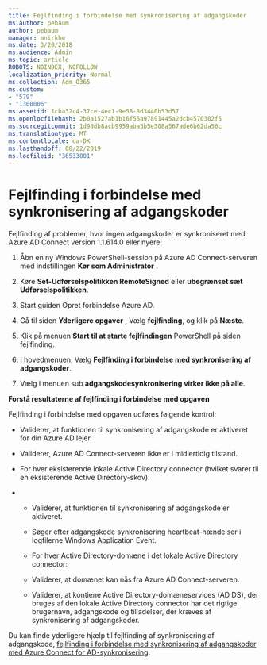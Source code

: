 ```yaml
---
title: Fejlfinding i forbindelse med synkronisering af adgangskoder
ms.author: pebaum
author: pebaum
manager: mnirkhe
ms.date: 3/20/2018
ms.audience: Admin
ms.topic: article
ROBOTS: NOINDEX, NOFOLLOW
localization_priority: Normal
ms.collection: Adm_O365
ms.custom:
- "579"
- "1300006"
ms.assetid: 1cba32c4-37ce-4ec1-9e58-8d3440b53d57
ms.openlocfilehash: 2b0a1527ab1b16f56a97891445a2dcb4570302f5
ms.sourcegitcommit: 1d98db8acb9959aba3b5e308a567ade6b62da56c
ms.translationtype: MT
ms.contentlocale: da-DK
ms.lasthandoff: 08/22/2019
ms.locfileid: "36533801"
---
```

# <a name="troubleshoot-password-synchronization"></a>Fejlfinding i forbindelse med synkronisering af adgangskoder

Fejlfinding af problemer, hvor ingen adgangskoder er synkroniseret med Azure AD Connect version 1.1.614.0 eller nyere:
  
1. Åbn en ny Windows PowerShell-session på Azure AD Connect-serveren med indstillingen **Kør som Administrator** .

2. Køre **Set-Udførselspolitikken RemoteSigned** eller **ubegrænset sæt Udførselspolitikken**.

3. Start guiden Opret forbindelse Azure AD.

4. Gå til siden **Yderligere opgaver** , Vælg **fejlfinding**, og klik på **Næste**.

5. Klik på menuen **Start til at starte fejlfindingen** PowerShell på siden fejlfinding.

6. I hovedmenuen, Vælg **Fejlfinding i forbindelse med synkronisering af adgangskoder**.

7. Vælg i menuen sub **adgangskodesynkronisering virker ikke på alle**.

**Forstå resultaterne af fejlfinding i forbindelse med opgaven**
  
Fejlfinding i forbindelse med opgaven udføres følgende kontrol:
  
- Validerer, at funktionen til synkronisering af adgangskode er aktiveret for din Azure AD lejer.

- Validerer, Azure AD Connect-serveren ikke er i midlertidig tilstand.

- For hver eksisterende lokale Active Directory connector (hvilket svarer til en eksisterende Active Directory-skov):

- 
  - Validerer, at funktionen til synkronisering af adgangskode er aktiveret.

  - Søger efter adgangskode synkronisering heartbeat-hændelser i logfilerne Windows Application Event.

  - For hver Active Directory-domæne i det lokale Active Directory connector:

  - Validerer, at domænet kan nås fra Azure AD Connect-serveren.

  - Validerer, at kontiene Active Directory-domæneservices (AD DS), der bruges af den lokale Active Directory connector har det rigtige brugernavn, adgangskode og tilladelser, der kræves af synkronisering af adgangskoder.

Du kan finde yderligere hjælp til fejlfinding af synkronisering af adgangskode, [fejlfinding i forbindelse med synkronisering af adgangskoder med Azure Connect for AD-synkronisering](https://docs.microsoft.com/azure/active-directory/connect/active-directory-aadconnectsync-troubleshoot-password-synchronization).
  